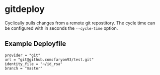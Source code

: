 # gitdeploy

Cyclically pulls changes from a remote git repostitory. The cycle time can be configured with in seconds the `--cycle-time` option.

## Example Deployfile

    provider = "git"
    url = "git@github.com:faryon93/test.git"
    identity_file = "~/id_rsa"
    branch = "master"

